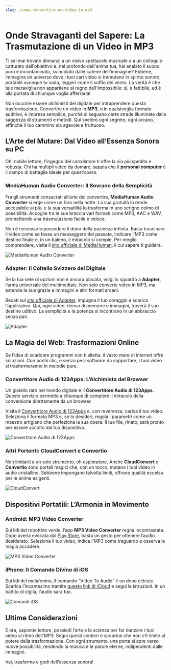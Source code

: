 ```yaml
---
slug: /come-convertire-un-video-in-mp3
---
```


# Onde Stravaganti del Sapere: La Trasmutazione di un Video in MP3

Ti sei mai trovato dinnanzi a un visivo spettacolo musicale o a un colloquio catturato dall'obiettivo e, nel profondo dell'anima tua, hai anelato il suono puro e incontaminato, svincolato dalle catene dell'immagine? Ebbene, immagina un universo dove i tuoi cari video si tramutano in spirito sonoro, portabili ovunque tu vada, leggeri come il soffio del vento. La verità è che tale meraviglia non appartiene al regno dell'impossibile: sì, è fattibile, ed è alla portata di chiunque voglia afferrarla!

Non occorre essere alchimisti del digitale per intraprendere questa trasformazione. Convertire un video in **MP3**, o in qualsivoglia formato auditivo, è impresa semplice, purché si seguano certe strade illuminate dalla saggezza di strumenti e metodi. Qui svelerò ogni segreto, ogni arcano, affinché il tuo cammino sia agevole e fruttuoso.

## L’Arte del Mutare: Dal Video all’Essenza Sonora su PC

Oh, nobile lettore, l’ingegno del calcolatore ti offre la via più spedita e robusta. Chi ha multipli video da domare, sappia che il **personal computer** è il campo di battaglia ideale per quest’opera.

### MediaHuman Audio Converter: Il Sovrano della Semplicità

Fra gli strumenti consacrati all’arte del convertire, **MediaHuman Audio Converter** si erge come un faro nella notte. La sua gratuità lo rende accessibile ai più, e la sua versatilità lo trasforma in uno scrigno colmo di possibilità. Accoglie tra le sue braccia vari formati come MP3, AAC e WAV, promettendo una trasmutazione facile e veloce.

Non è necessario possedere il dono della pazienza infinita. Basta trascinare il video come se fosse un messaggero del passato, indicare l’MP3 come destino finale e, in un baleno, il miracolo si compie. Per meglio comprendere, visita il [sito ufficiale di MediaHuman](http://www.mediahuman.com/it/audio-converter/), il cui sapere ti guiderà.

![MediaHuman Audio Converter](/guide-img/output/6109756e.jpg)

### Adapter: Il Coltello Svizzero del Digitale

Se la tua sete di opzioni non è ancora placata, volgi lo sguardo a **Adapter**, l’arma universale del multimediale. Non solo converte video in MP3, ma estende le sue grazie a immagini e altri formati arcani.

Recati sul [sito ufficiale di Adapter](https://macroplant.com/adapter), impugna il tuo coraggio e scarica l’applicativo. Qui, ogni video, denso di memorie e immagini, troverà il suo destino uditivo. La semplicità e la potenza si incontrano in un abbraccio senza pari.

![Adapter](/guide-img/output/1673d193.jpg)

## La Magia del Web: Trasformazioni Online

Se l’idea di scaricare programmi non ti alletta, il vasto mare di internet offre soluzioni. Con pochi clic, e senza pesi software da sopportare, i tuoi video si trasformeranno in melodie pure.

### Convertitore Audio di 123Apps: L’Alchimista del Browser

Un gioiello raro nel mondo digitale è il **Convertitore Audio di 123Apps**. Questo servizio permette a chiunque di compiere il miracolo della conversione direttamente da un browser.

Visita il [Convertitore Audio di 123Apps](https://online-audio-converter.com/it/) e, con reverenza, carica il tuo video. Seleziona il formato MP3 e, se lo desideri, regola i parametri come un maestro artigiano che perfeziona la sua opera. Il tuo file, rinato, sarà pronto per essere accolto dal tuo dispositivo.

![Convertitore Audio di 123Apps](/guide-img/output/ce78d2cd.jpg)

### Altri Portenti: CloudConvert e Convertio

Non limitarti a un solo strumento, oh esploratore. Anche **CloudConvert** e **Convertio** sono portali magici che, con un tocco, mutano i tuoi video in audio cristallino. Sebbene impongano talvolta limiti, offrono qualità eccelsa per le anime esigenti.

![CloudConvert](/guide-img/output/85052638.jpg)

## Dispositivi Portatili: L’Armonia in Movimento

### Android: MP3 Video Converter

Sui lidi del robottino verde, l’app **MP3 Video Converter** regna incontrastata. Dopo averla evocata dal [Play Store](https://play.google.com/store/apps/details?id=com.springwalk.mediaconverter), basta un gesto per ottenere l’audio desiderato. Seleziona il tuo video, indica l’MP3 come traguardo e osserva la magia accadere.

![MP3 Video Converter](/guide-img/output/dasuhagGGG9.jpg)

### iPhone: Il Comando Divino di iOS

Sui lidi del melafonino, il comando “Video To Audio” è un dono celeste. Scarica l’incantesimo tramite [questo link di iCloud](https://www.icloud.com/shortcuts/686309bf896f468280e7c83c407bcd24) e segui le istruzioni. In un battito di ciglia, l’audio sarà tuo.

![Comandi iOS](/guide-img/output/e47517ea.jpg)

## Ultime Considerazioni

E ora, sapiente lettore, possiedi l’arte e la scienza per far danzare i tuoi video al ritmo dell’MP3. Segui questi sentieri e scoprirai che non c’è limite al potere della trasformazione. Con ogni strumento, una porta si apre verso nuove possibilità, rendendo la musica e le parole eterne, indipendenti dalle immagini.

Vai, trasforma e godi dell’essenza sonora!
